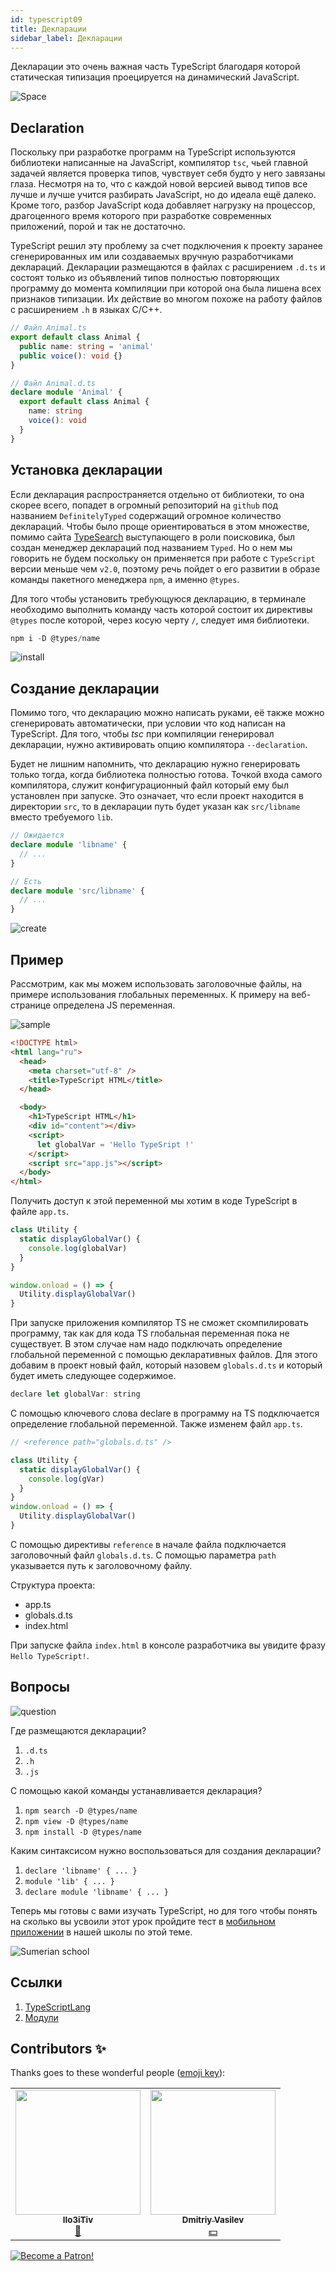 ```yaml
---
id: typescript09
title: Декларации
sidebar_label: Декларации
---
```


Декларации это очень важная часть TypeScript благодаря которой статическая типизация проецируется на динамический JavaScript.

![Space](https://media.giphy.com/media/RkHrSGDmPCb7QSwDYz/giphy.gif)

## Declaration

Поскольку при разработке программ на TypeScript используются библиотеки написанные на JavaScript, компилятор `tsc`, чьей главной задачей является проверка типов, чувствует себя будто у него завязаны глаза. Несмотря на то, что с каждой новой версией вывод типов все лучше и лучше учится разбирать JavaScript, но до идеала ещё далеко. Кроме того, разбор JavaScript кода добавляет нагрузку на процессор, драгоценного время которого при разработке современных приложений, порой и так не достаточно.

TypeScript решил эту проблему за счет подключения к проекту заранее сгенерированных им или создаваемых вручную разработчиками деклараций. Декларации размещаются в файлах с расширением `.d.ts` и состоят только из объявлений типов полностью повторяющих программу до момента компиляции при которой она была лишена всех признаков типизации. Их действие во многом похоже на работу файлов с расширением `.h` в языках C/C++.

```ts
// Файл Animal.ts
export default class Animal {
  public name: string = 'animal'
  public voice(): void {}
}

// Файл Animal.d.ts
declare module 'Animal' {
  export default class Animal {
    name: string
    voice(): void
  }
}
```

## Установка декларации

Если декларация распространяется отдельно от библиотеки, то она скорее всего, попадет в огромный репозиторий на `github` под названием `DefinitelyTyped` содержащий огромное количество деклараций. Чтобы было проще ориентироваться в этом множестве, помимо сайта [TypeSearch](https://www.typescriptlang.org/dt/search?search=) выступающего в роли поисковика, был создан менеджер деклараций под названием `Typed`. Но о нем мы говорить не будем поскольку он применяется при работе с `TypeScript` версии меньше чем `v2.0`, поэтому речь пойдет о его развитии в образе команды пакетного менеджера `npm`, а именно `@types`.

Для того чтобы установить требующуюся декларацию, в терминале необходимо выполнить команду часть которой состоит их директивы `@types` после которой, через косую черту `/`, следует имя библиотеки.

```jsx
npm i -D @types/name
```

![install](https://media.giphy.com/media/Y4D7k6czAciiJfQh4s/giphy.gif)

## Создание декларации

Помимо того, что декларацию можно написать руками, её также можно сгенерировать автоматически, при условии что код написан на TypeScript. Для того, чтобы _tsc_ при компиляции генерировал декларации, нужно активировать опцию компилятора `--declaration`.

Будет не лишним напомнить, что декларацию нужно генерировать только тогда, когда библиотека полностью готова. Точкой входа самого компилятора, служит конфигурационный файл который ему был установлен при запуске. Это означает, что если проект находится в директории `src`, то в декларации путь будет указан как `src/libname` вместо требуемого `lib`.

```ts
// Ожидается
declare module 'libname' {
  // ...
}

// Есть
declare module 'src/libname' {
  // ...
}
```

![create](https://media.giphy.com/media/Kc1TPDRWHydtU8wDzJ/giphy.gif)

## Пример

Рассмотрим, как мы можем использовать заголовочные файлы, на примере использования глобальных переменных. К примеру на веб-странице определена JS переменная.

![sample](https://media.giphy.com/media/dZpNUpORnh1ZAmxKiT/giphy.gif)

```html
<!DOCTYPE html>
<html lang="ru">
  <head>
    <meta charset="utf-8" />
    <title>TypeScript HTML</title>
  </head>

  <body>
    <h1>TypeScript HTML</h1>
    <div id="content"></div>
    <script>
      let globalVar = 'Hello TypeSript !'
    </script>
    <script src="app.js"></script>
  </body>
</html>
```

Получить доступ к этой переменной мы хотим в коде TypeScript в файле `app.ts`.

```jsx
class Utility {
  static displayGlobalVar() {
    console.log(globalVar)
  }
}

window.onload = () => {
  Utility.displayGlobalVar()
}
```

При запуске приложения компилятор TS не сможет скомпилировать программу, так как для кода TS глобальная переменная пока не существует. В этом случае нам надо подключать определение глобальной переменной с помощью декларативных файлов. Для этого добавим в проект новый файл, который назовем `globals.d.ts` и который будет иметь следующее содержимое.

```jsx
declare let globalVar: string
```

С помощью ключевого слова declare в программу на TS подключается определение глобальной переменной. Также изменем файл `app.ts`.

```jsx
// <reference path="globals.d.ts" />

class Utility {
  static displayGlobalVar() {
    console.log(gVar)
  }
}
window.onload = () => {
  Utility.displayGlobalVar()
}
```

С помощью директивы `reference` в начале файла подключается заголовочный файл `globals.d.ts`. С помощью параметра `path` указывается путь к заголовочному файлу.

Структура проекта:

- app.ts
- globals.d.ts
- index.html

При запуске файла `index.html` в консоле разработчика вы увидите фразу `Hello TypeScript!`.

## Вопросы

![question](https://media.giphy.com/media/Uq4ucFb5FLDStK6CUk/giphy.gif)

Где размещаются декларации?

  1. `.d.ts`
  2. `.h`
  3. `.js`

С помощью какой команды устанавливается декларация?

  1. `npm search -D @types/name`
  2. `npm view -D @types/name`
  3. `npm install -D @types/name`

Каким синтаксисом нужно воспользоваться для создания декларации?

  1. `declare 'libname' { ... }`
  2. `module 'lib' { ... }`
  3. `declare module 'libname' { ... }`

Теперь мы готовы с вами изучать TypeScript, но для того чтобы понять на сколько вы усвоили этот урок пройдите тест в [мобильном приложении](http://onelink.to/njhc95) в нашей школы по этой теме.

![Sumerian school](/img/app.png)

## Ссылки

1. [TypeScriptLang](https://www.typescriptlang.org/docs/handbook/modules.html)
2. [Модули](http://typescript-lang.ru/docs/Modules.html)

## Contributors ✨

Thanks goes to these wonderful people ([emoji key](https://allcontributors.org/docs/en/emoji-key)):

<table>
  <tr> 
    <td align="center"><a href="https://github.com/IIo3iTiv"><img src="https://avatars1.githubusercontent.com/u/72025062?v=4?s=200" width="200px;" alt=""/><br /><sub><b>IIo3iTiv</b></sub></a><br /><a href="https://github.com/gHashTag/react-native-village/commits?author=IIo3iTiv" title="Documentation">📖</a></td>
    <td align="center"><a href="https://fullstackserverless.github.io/"><img src="https://avatars0.githubusercontent.com/u/6774813?v=4?s=200" width="200px;" alt=""/><br /><sub><b>Dmitriy Vasilev</b></sub></a><br /><a href="#financial-gHashTag" title="Financial">💵</a></td>
  </tr>
</table>

[![Become a Patron!](/img/logo/patreon.jpg)](https://www.patreon.com/bePatron?u=31769291)
